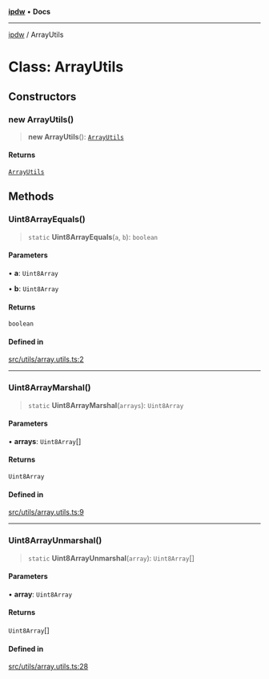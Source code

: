 [**ipdw**](../README.md) • **Docs**

***

[ipdw](../globals.md) / ArrayUtils

# Class: ArrayUtils

## Constructors

### new ArrayUtils()

> **new ArrayUtils**(): [`ArrayUtils`](ArrayUtils.md)

#### Returns

[`ArrayUtils`](ArrayUtils.md)

## Methods

### Uint8ArrayEquals()

> `static` **Uint8ArrayEquals**(`a`, `b`): `boolean`

#### Parameters

• **a**: `Uint8Array`

• **b**: `Uint8Array`

#### Returns

`boolean`

#### Defined in

[src/utils/array.utils.ts:2](https://github.com/ansi-code/ipdw/blob/01fadcc9abca9fbd90e38855b259b101aa727349/src/utils/array.utils.ts#L2)

***

### Uint8ArrayMarshal()

> `static` **Uint8ArrayMarshal**(`arrays`): `Uint8Array`

#### Parameters

• **arrays**: `Uint8Array`[]

#### Returns

`Uint8Array`

#### Defined in

[src/utils/array.utils.ts:9](https://github.com/ansi-code/ipdw/blob/01fadcc9abca9fbd90e38855b259b101aa727349/src/utils/array.utils.ts#L9)

***

### Uint8ArrayUnmarshal()

> `static` **Uint8ArrayUnmarshal**(`array`): `Uint8Array`[]

#### Parameters

• **array**: `Uint8Array`

#### Returns

`Uint8Array`[]

#### Defined in

[src/utils/array.utils.ts:28](https://github.com/ansi-code/ipdw/blob/01fadcc9abca9fbd90e38855b259b101aa727349/src/utils/array.utils.ts#L28)
